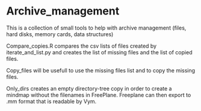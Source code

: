 # Archive_management
This is a collection of small tools to help with archive management (files, hard disks, memory cards, data structures)

Compare_copies.R compares the csv lists of files created by iterate_and_list.py and creates the list of missing files and the list of copied files.

Copy_files will be usefull to use the missing files list and to copy the missing files.

Only_dirs creates an empty directory-tree copy in order to create a mindmap without the filenames in FreePlane.
Freeplane can then export to .mm format that is readable by Vym.



